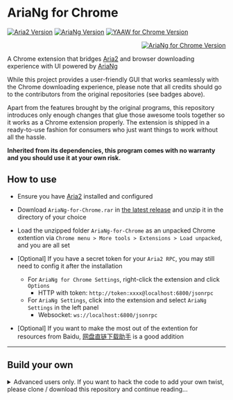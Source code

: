 # AriaNg for Chrome

<p align="left">
  <a href="https://github.com/aria2/aria2"><img alt="Aria2 Version" src="https://img.shields.io/badge/Aria2-v1.36.0-lightgrey" /></a>
  <a href="https://github.com/mayswind/AriaNg"><img alt="AriaNg Version" src="https://img.shields.io/badge/AriaNg-v1.2.3-blue" /></a>
  <a href="https://github.com/acgotaku/YAAW-for-Chrome"><img alt="YAAW for Chrome Version" src="https://img.shields.io/badge/YAAW%20for%20Chrome-v0.2.3-orange" /></a>
</p>
<p align="right">
  <a href="https://github.com/pingshunhuangalex/ariang-for-chrome/releases/latest"><img alt="AriaNg for Chrome Version" src="https://img.shields.io/badge/AriaNg%20for%20Chrome-v1.0.0-brightgreen" /></a>
</p>

A Chrome extension that bridges [Aria2] and browser downloading experience with UI powered by [AriaNg]

While this project provides a user-friendly GUI that works seamlessly with the Chrome downloading experience, please note that all credits should go to the contributors from the original repositories (see badges above).

Apart from the features brought by the original programs, this repository introduces only enough changes that glue those awesome tools together so it works as a Chrome extension properly. The extension is shipped in a ready-to-use fashion for consumers who just want things to work without all the hassle.

**Inherited from its dependencies, this program comes with no warranty and you should use it at your own risk.**

## How to use

- Ensure you have [Aria2] installed and configured

- Download `AriaNg-for-Chrome.rar` in [the latest release] and unzip it in the directory of your choice

- Load the unzipped folder `AriaNg-for-Chrome` as an unpacked Chrome extention via `Chrome menu > More tools > Extensions > Load unpacked`, and you are all set

- [Optional] If you have a secret token for your `Aria2 RPC`, you may still need to config it after the installation
  - For `AriaNg for Chrome Settings`, right-click the extension and click `Options`
    - HTTP with token: `http://token:xxxx@localhost:6800/jsonrpc`
  - For `AriaNg Settings`, click into the extension and select `AriaNg Settings` in the left panel
    - Websocket: `ws://localhost:6800/jsonrpc`

- [Optional] If you want to make the most out of the extention for resources from Baidu, [网盘直链下载助手] is a good addition

---

## Build your own

<details>
  <summary>Advanced users only. If you want to hack the code to add your own twist, please clone / download this repository and continue reading...</summary>

### Prerequisites

- Install [Chocolatey]

- Install [Aria2] and finish all configurations

- Install [Nodist] or any `Node` version manager of your choice

```console
choco install nodist
```

- Ensure `Nodist` is in your system path (`C:\Program Files (x86)\Nodist\bin` for Windows)

- Install `Node 11` and `Node 14`

```console
nodist add 11
```

```console
nodist add 14
```

- Set the `Node` global requirement to the "latest" version installed

```console
nodist latest
```

- Install `npm` that matches with your `Node`

```console
nodist npm match
```

- Install `Yarn`

```console
npm i -g yarn
```

- Install `Gulp`

```console
choco install gulp-cli
```

### [YAAW for Chrome]

- [Optional] Update the original repository

```console
rm -rf node_modules/ && rm -rf dist/
```

```console
git stash && git pull --recurse-submodules && git stash pop
```

- Install and build

```console
nodist env 14.17.0
```

```console
yarn
```

```console
yarn build
```

### [AriaNg]

- [Optional] Update the original repository

```console
rm -rf node_modules/ && rm -rf dist/
```

```console
git stash && git pull && git stash pop
```

- Install and build

```console
nodist env 11.13.0
```

```console
npm ci
```

```console
gulp clean build
```

- [Optional] If you run into an error complaining about missing `npx` while running `npm ci`, just install it globally

```console
npm i -g npx
```

### Assembly

- Merge all built files in `ariang/dist` into `yaaw-for-chrome/dist/yaaw` (`index.html` should be the only file that needs to be replaced)

</details>

[Aria2]: https://github.com/aria2/aria2
[AriaNg]: https://github.com/mayswind/AriaNg
[the latest release]: https://github.com/pingshunhuangalex/ariang-for-chrome/releases/latest
[网盘直链下载助手]: https://github.com/syhyz1990/baiduyun
[Chocolatey]: https://chocolatey.org/install
[Nodist]: https://github.com/nullivex/nodist
[YAAW for Chrome]: https://github.com/acgotaku/YAAW-for-Chrome
